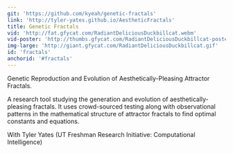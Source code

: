 ```yaml
---
git: 'https://github.com/kyeah/genetic-fractals'
link: 'http://tyler-yates.github.io/AestheticFractals'
title: Genetic Fractals
vid: 'http://fat.gfycat.com/RadiantDeliciousDuckbillcat.webm'
vid-poster: 'http://thumbs.gfycat.com/RadiantDeliciousDuckbillcat-poster.jpg'
img-large: 'http://giant.gfycat.com/RadiantDeliciousDuckbillcat.gif'
id: 'fractals'
anchorid: '#fractals'
---
```


Genetic Reproduction and Evolution of Aesthetically-Pleasing Attractor Fractals.


A research tool studying the generation and evolution of aesthetically-pleasing fractals. It uses crowd-sourced testing along with observational patterns in the mathematical structure of attractor fractals to find optimal constants and equations.


<p-dark>With Tyler Yates (UT Freshman Research Initiative: Computational Intelligence)</p-dark>